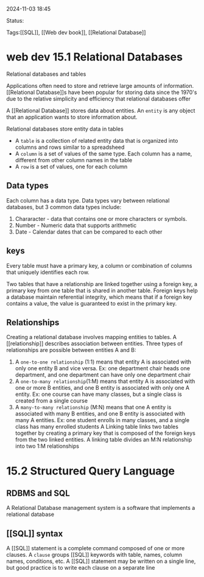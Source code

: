 
2024-11-03 18:45

Status:

Tags:[[SQL]], [[Web dev book]], [[Relational Database]]

# web dev 15.1 Relational Databases


Relational databases and tables

Applications often need to store and retrieve large amounts of information. [[Relational Database]]s have been popular for storing data since the 1970's due to the relative simplicity and efficiency that relational databases offer

A [[Relational Database]] stores data about entities. An `entity` is any object that an application wants to store information about. 

Relational databases store entity data in tables

- A `table` is a collection of related entity data that is organized into columns and rows similar to a spreadsheed
- A `column` is a set of values of the same type. Each column has a name, different from other column names in the table
- A `row` is a set of values, one for each column


## Data types
Each column has a data type. Data types vary between relational databases, but 3 common data types include:

1. Chararacter - data that contains one or more characters or symbols.
2. Number - Numeric data that supports arithmetic
3. Date - Calendar dates that can be compared to each other

## keys
Every table must have a primary key, a column or combination of columns that uniquely identifies each row. 

Two tables that have a relationship are linked together using a foreign key, a primary key from one table that is shared in another table. Foreign keys help a database maintain referential integrity, which means that if a foreign key contains a value, the value is guaranteed to exist in the primary key.

## Relationships

Creating a relational database involves mapping entities to tables. A [[relationship]] describes association between entities. Three types of relationships are possible between entities A and B:
1. A `one-to-one relationship` (1:1) means that entity A is associated with only one entity B and vice versa. Ex: one department chair heads one department, and one department can have only one department chair
2. A `one-to-many relationship`(1:M) means that entity A is associated with one or more B entities, and one B entity is associated with only one A entity. Ex: one course can have many classes, but a single class is created from a single course
3. A `many-to-many relationship` (M:N) means that one A entity is associated with many B entities, and one B entity is associated with many A entities. Ex: one student enrolls in many classes, and a single class has many enrolled students
A Linking table links two tables together by creating a primary key that is composed of the foreign keys from the two linked entities. A linking table divides an M:N relationship into two 1:M relationships

# 15.2 Structured Query Language

## RDBMS and SQL

A Relational Database management system is a software that implements a relational database

## [[SQL]] syntax

A [[SQL]] statement is a complete command composed of one or more clauses. A `clause` groups [[SQL]] keywords with table, names, column names, conditions, etc. A [[SQL]] statement may be written on a single line, but good practice is to write each clause on a separate line

